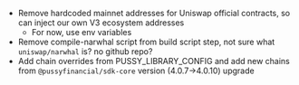 * Remove hardcoded mainnet addresses for Uniswap official contracts, so can inject our own V3 ecosystem addresses
  - For now, use env variables
* Remove compile-narwhal script from build script step, not sure what `uniswap/narwhal` is? no github repo?
* Add chain overrides from PUSSY_LIBRARY_CONFIG and add new chains from `@pussyfinancial/sdk-core` version (4.0.7->4.0.10) upgrade